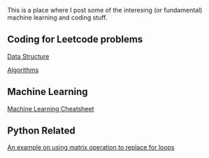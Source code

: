 This is a place where I post some of the interesing (or fundamental) machine learning and coding stuff.

## Coding for Leetcode problems

[Data Structure](https://weitongruan.github.io/coding/data_structure)

[Algorithms](https://weitongruan.github.io/coding/algorithms)



## Machine Learning

[Machine Learning Cheatsheet](https://weitongruan.github.io/machine_learning/machine_learning_cheatsheet)

## Python Related

[An example on using matrix operation to replace for loops](https://weitongruan.github.io/python_related/an_example_on_using_matrix_operation_to_replace_for_loops)





